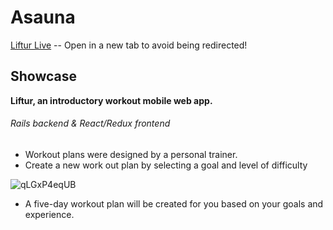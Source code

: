 # Asauna

[Liftur Live](https://liftur.herokuapp.com/?#/) -- Open in a new tab to avoid being redirected!

## Showcase

__Liftur, an introductory workout mobile web app.__
###### Rails backend & React/Redux frontend

* Workout plans were designed by a personal trainer.
* Create a new work out plan by selecting a goal and level of difficulty

![qLGxP4eqUB](https://user-images.githubusercontent.com/49211034/61393531-0715fe80-a876-11e9-803e-db3d41265060.gif)

* A five-day workout plan will be created for you based on your goals and experience.


